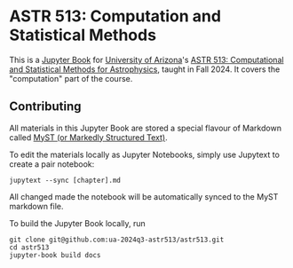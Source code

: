 # ASTR 513: Computation and Statistical Methods


This is a
[Jupyter Book](https://jupyterbook.org/) for
[University of Arizona](https://www.arizona.edu/)'s
[ASTR 513: Computational and Statistical Methods for Astrophysics](https://ua-2024q3-astr513.github.io/astr513/),
taught in Fall 2024.
It covers the "computation" part of the course.


## Contributing

All materials in this Jupyter Book are stored a special flavour of
Markdown called
[MyST (or Markedly Structured Text)](https://myst-parser.readthedocs.io/).

To edit the materials locally as Jupyter Notebooks, simply use
Jupytext to create a pair notebook:
```
jupytext --sync [chapter].md
```
All changed made the notebook will be automatically synced to the MyST
markdown file.

To build the Jupyter Book locally, run
```
git clone git@github.com:ua-2024q3-astr513/astr513.git
cd astr513
jupyter-book build docs
```
